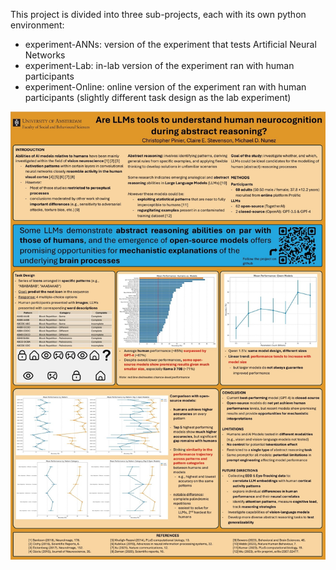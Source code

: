 This project is divided into three sub-projects, each with its own python environment:

- experiment-ANNs: version of the experiment that tests Artificial Neural Networks
- experiment-Lab: in-lab version of the experiment ran with human participants
- experiment-Online: online version of the experiment ran with human participants (slightly different task design as the lab experiment)

![poster](poster.jpg)
